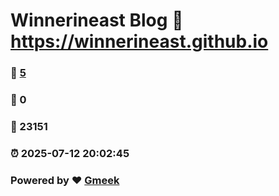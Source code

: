 # Winnerineast Blog :link: https://winnerineast.github.io 
### :page_facing_up: [5](https://winnerineast.github.io/tag.html) 
### :speech_balloon: 0 
### :hibiscus: 23151 
### :alarm_clock: 2025-07-12 20:02:45 
### Powered by :heart: [Gmeek](https://github.com/Meekdai/Gmeek)
